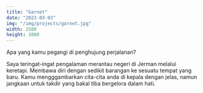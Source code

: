 ```yaml
---
title: "Garnet"
date: "2023-03-03"
img: "/img/projects/garnet.jpg"
width: 2500
height: 3000
---
```


Apa yang kamu pegangi di penghujung perjalanan?

Saya teringat-ingat pengalaman merantau negeri di Jerman melalui keretapi. Membawa diri dengan sedikit barangan ke sesuatu tempat yang baru. Kamu mengggambarkan cita-cita anda di kepala dengan jelas, namun jangkaan untuk takdir yang bakal tiba bergelora dalam hati.